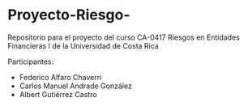 # Proyecto-Riesgo-
Repositorio para el proyecto del curso CA-0417 Riesgos en Entidades Financieras I de la Universidad de Costa Rica

Participantes:
- Federico Alfaro Chaverri
- Carlos Manuel Andrade González
- Albert Gutiérrez Castro
